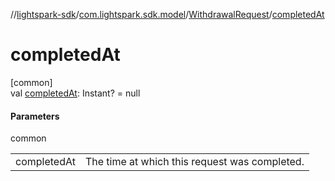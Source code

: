 //[lightspark-sdk](../../../index.md)/[com.lightspark.sdk.model](../index.md)/[WithdrawalRequest](index.md)/[completedAt](completed-at.md)

# completedAt

[common]\
val [completedAt](completed-at.md): Instant? = null

#### Parameters

common

| | |
|---|---|
| completedAt | The time at which this request was completed. |
